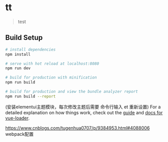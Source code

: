 # tt

> test

## Build Setup

``` bash
# install dependencies
npm install

# serve with hot reload at localhost:8080
npm run dev

# build for production with minification
npm run build

# build for production and view the bundle analyzer report
npm run build --report
```
(安装elementui主题模块，每次修改主题后需要 命令行输入 et 重新设置)
For a detailed explanation on how things work, check out the [guide](http://vuejs-templates.github.io/webpack/) and [docs for vue-loader](http://vuejs.github.io/vue-loader).


https://www.cnblogs.com/tugenhua0707/p/9384953.html#4088006 webpack配置
